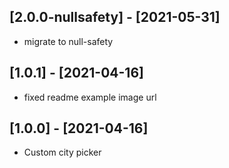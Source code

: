 ## [2.0.0-nullsafety] - [2021-05-31]
* migrate to null-safety
  



## [1.0.1] - [2021-04-16]
* fixed readme example image url
  

## [1.0.0] - [2021-04-16]
* Custom city picker